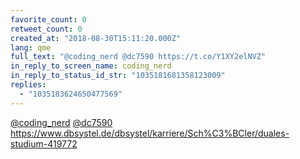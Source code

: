 ```yaml
---
favorite_count: 0
retweet_count: 0
created_at: "2018-08-30T15:11:20.000Z"
lang: qme
full_text: "@coding_nerd @dc7590 https://t.co/Y1XY2elNVZ"
in_reply_to_screen_name: coding_nerd
in_reply_to_status_id_str: "1035181681358123009"
replies:
  - "1035183624650477569"
---
```


[@coding_nerd](https://twitter.com/coding_nerd)
[@dc7590](https://twitter.com/dc7590)
<https://www.dbsystel.de/dbsystel/karriere/Sch%C3%BCler/duales-studium-419772>
